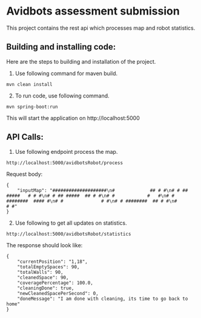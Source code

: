# Avidbots assessment submission

This project contains the rest api which processes map and robot statistics.

## Building and installing code:

Here are the steps to building and installation of the project.

1. Use following command for maven build.
```
mvn clean install
```
2. To run code, use following command.
```
mvn spring-boot:run
```

This will start the application on http://localhost:5000


## API Calls:

1. Use following endpoint process the map. 

```
http://localhost:5000/avidbotsRobot/process
```
Request body:
```
{
    "inputMap": "####################\n#             ## # #\n# # ## #####   # # #\n# # ## #####  ## # #\n# #            #   #\n# # ########  #### #\n# #              # #\n# # ########  ## # #\n#                # #"
}
```

2. Use following to get all updates on statistics.

```
http://localhost:5000/avidbotsRobot/statistics
```
The response should look like:
```
{
    "currentPosition": "1,18",
    "totalEmptySpaces": 90,
    "totalWalls": 90,
    "cleanedSpace": 90,
    "coveragePercentage": 100.0,
    "cleaningDone": true,
    "newCleanedSpacePerSecond": 0,
    "doneMessage": "I am done with cleaning, its time to go back to home"
}
```
